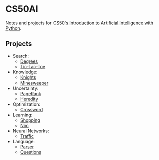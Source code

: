 # CS50AI

Notes and projects for [CS50's Introduction to Artificial Intelligence with Python](https://www.edx.org/course/cs50s-introduction-to-artificial-intelligence-with-python).

## Projects
  - Search:
    - [Degrees](https://cs50.harvard.edu/ai/projects/0/degrees/)
    - [Tic-Tac-Toe](https://cs50.harvard.edu/ai/projects/0/tictactoe/)
  - Knowledge:
    - [Knights](https://cs50.harvard.edu/ai/projects/1/knights/)
    - [Minesweeper](https://cs50.harvard.edu/ai/projects/1/minesweeper/)
  - Uncertainty:
    - [PageRank](https://cs50.harvard.edu/ai/projects/2/pagerank/)
    - [Heredity](https://cs50.harvard.edu/ai/projects/2/heredity/)
  - Optimization:
    - [Crossword](https://cs50.harvard.edu/ai/projects/3/crossword/)
  - Learning:
    - [Shopping](https://cs50.harvard.edu/ai/projects/4/shopping/)
    - [Nim](https://cs50.harvard.edu/ai/projects/4/nim/)
  - Neural Networks:
    - [Traffic](https://cs50.harvard.edu/ai/projects/5/traffic/)
  - Language:
    - [Parser](https://cs50.harvard.edu/ai/projects/6/parser/)
    - [Questions](https://cs50.harvard.edu/ai/projects/6/questions/)
